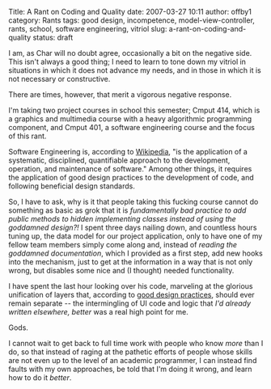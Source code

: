 Title: A Rant on Coding and Quality
date: 2007-03-27 10:11
author: offby1
category: Rants
tags: good design, incompetence, model-view-controller, rants, school, software engineering, vitriol
slug: a-rant-on-coding-and-quality
status: draft

I am, as Char will no doubt agree, occasionally a bit on the negative side. This isn't always a good thing; I need to learn to tone down my vitriol in situations in which it does not advance my needs, and in those in which it is not necessary or constructive.

There are times, however, that merit a vigorous negative response.

I'm taking two project courses in school this semester; Cmput 414, which is a graphics and multimedia course with a heavy algorithmic programming component, and Cmput 401, a software engineering course and the focus of this rant.

Software Engineering is, according to [Wikipedia]([http://en.wikipedia.org/wiki/Software_engineering](http://en.wikipedia.org/wiki/Software_engineering)), "is the application of a systematic, disciplined, quantifiable approach to the development, operation, and maintenance of software." Among other things, it requires the application of good design practices to the development of code, and following beneficial design standards.

So, I have to ask, why is it that people taking this fucking course cannot do something as basic as grok that it is _fundamentally bad practice to add public methods to hidden implementing classes instead of using the goddamned design?!_ I spent three days nailing down, and countless hours tuning up, the data model for our project application, only to have one of my fellow team members simply come along and, instead of _reading the goddamned documentation_, which I provided as a first step, add new hooks into the mechanism, just to get at the information in a way that is not only wrong, but disables some nice and (I thought) needed functionality.

I have spent the last hour looking over his code, marveling at the glorious unification of layers that, according to [good design practices](<http://en.wikipedia.org/wiki/Model-view-controller>), should ever remain separate \-- the intermingling of UI code and logic that _I'd already written elsewhere, better_ was a real high point for me.

Gods.

I cannot wait to get back to full time work with people who know _more_ than I do, so that instead of raging at the pathetic efforts of people whose skills are not even up to the level of an academic programmer, I can instead find faults with my own approaches, be told that I'm doing it wrong, and learn how to do it _better_.
